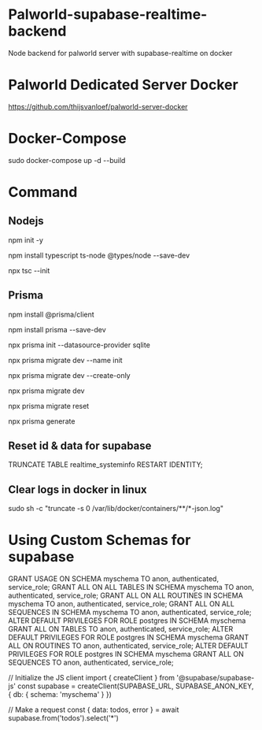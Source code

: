# Palworld-supabase-realtime-backend
Node backend for palworld server with supabase-realtime on docker

# Palworld Dedicated Server Docker 
https://github.com/thijsvanloef/palworld-server-docker

# Docker-Compose
sudo docker-compose up -d --build

# Command
## Nodejs
npm init -y

npm install typescript ts-node @types/node --save-dev

npx tsc --init

## Prisma
npm install @prisma/client

npm install prisma --save-dev

npx prisma init --datasource-provider sqlite

npx prisma migrate dev --name init

npx prisma migrate dev --create-only

npx prisma migrate dev

npx prisma migrate reset

npx prisma generate

## Reset id & data for supabase
TRUNCATE TABLE realtime_systeminfo RESTART IDENTITY;

## Clear logs in docker in linux
sudo sh -c "truncate -s 0 /var/lib/docker/containers/**/*-json.log"

# Using Custom Schemas for supabase
GRANT USAGE ON SCHEMA myschema TO anon, authenticated, service_role;
GRANT ALL ON ALL TABLES IN SCHEMA myschema TO anon, authenticated, service_role;
GRANT ALL ON ALL ROUTINES IN SCHEMA myschema TO anon, authenticated, service_role;
GRANT ALL ON ALL SEQUENCES IN SCHEMA myschema TO anon, authenticated, service_role;
ALTER DEFAULT PRIVILEGES FOR ROLE postgres IN SCHEMA myschema GRANT ALL ON TABLES TO anon, authenticated, service_role;
ALTER DEFAULT PRIVILEGES FOR ROLE postgres IN SCHEMA myschema GRANT ALL ON ROUTINES TO anon, authenticated, service_role;
ALTER DEFAULT PRIVILEGES FOR ROLE postgres IN SCHEMA myschema GRANT ALL ON SEQUENCES TO anon, authenticated, service_role;

// Initialize the JS client
import { createClient } from '@supabase/supabase-js'
const supabase = createClient(SUPABASE_URL, SUPABASE_ANON_KEY, { db: { schema: 'myschema' } })

// Make a request
const { data: todos, error } = await supabase.from('todos').select('*')
